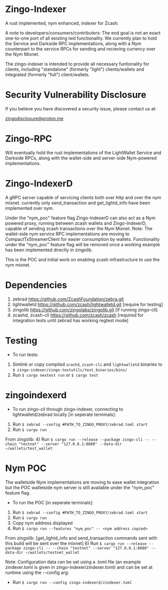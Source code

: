 # Zingo-Indexer
A rust implemented, nym enhanced, indexer for Zcash.

A note to developers/consumers/contributers: The end goal is not an exact one-to-one port of all existing lwd functionality.
We currently plan to hold the Service and Darkside RPC implementations, along with a Nym counterpart to the service RPCs for sending and recieving currency over the Nym Mixnet.

The zingo-indexer is intended to provide all necessary funtionality for clients, including "standalone" (formerly "light") clients/wallets and integrated (formerly "full") client/wallets.

# Security Vulnerability Disclosure
If you believe you have discovered a security issue, please contact us at:

zingodisclosure@proton.me

# Zingo-RPC
Will eventually hold the rust implementations of the LightWallet Service and Darkside RPCs, along with the wallet-side and server-side Nym-powered implementations.

# Zingo-IndexerD
A gRPC server capable of servicing clients both over http and over the nym mixnet. currently only send_transaction and get_lightd_info have been implemented over nym.

Under the "nym_poc" feature flag Zingo-IndexerD can also act as a Nym powered proxy, running between zcash wallets and Zingo-IndexerD, capable of sending zcash transactions over the Nym Mixnet. 
Note: The wallet-side nym service RPC implementations are moving to CompactTxStreamerClient for easier consumption by wallets. Functionality under the "nym_poc" feature flag will be removed once a working example has been implemented directly in zingolib.

This is the POC and initial work on enabling zcash infrastructure to use the nym mixnet.

# Dependencies
1) zebrad <https://github.com/ZcashFoundation/zebra.git>
2) lightwalletd <https://github.com/zcash/lightwalletd.git> [require for testing]
3) zingolib <https://github.com/zingolabs/zingolib.git> [if running zingo-cli]
4) zcashd, zcash-cli <https://github.com/zcash/zcash> [required for integration tests until zebrad has working regtest mode]


# Testing
- To run tests:
1) Simlink or copy compiled `zcashd`, `zcash-cli` and `lightwalletd` binaries to `$ zingo-indexer/zingo-testutils/test_binaries/bins/`
3) Run `$ cargo nextest run` or `$ cargo test`

# zingoindexerd
- To run zingo-cli through zingo-indexer, connecting to lightwalletd/zebrad locally [in seperate terminals]:
1) Run `$ zebrad --config #PATH_TO_ZINGO_PROXY/zebrad.toml start`
3) Run `$ cargo run`

From zingolib:
4) Run `$ cargo run --release --package zingo-cli -- --chain "testnet" --server "127.0.0.1:8080" --data-dir ~/wallets/test_wallet`

# Nym POC
The walletside Nym implementations are moving to ease wallet integration but the POC walletside nym server is still available under the "nym_poc" feature flag.
- To run the POC [in seperate terminals]:
1) Run `$ zebrad --config #PATH_TO_ZINGO_PROXY/zebrad.toml start`
3) Run `$ cargo run`
4) Copy nym address displayed
5) Run `$ cargo run --features "nym_poc" -- <nym address copied>`

From zingolib: [get_lightd_info and send_transaction commands sent with this build will be sent over the mixnet]
6) Run `$ cargo run --release --package zingo-cli -- --chain "testnet" --server "127.0.0.1:8088" --data-dir ~/wallets/testnet_wallet`

Note:
Configuration data can be set using a .toml file (an example zindexer.toml is given in zingo-indexer/zindexer.toml) and can be set at runtime using the --config arg:
- Run `$ cargo run --config zingo-indexerd/zindexer.toml`
